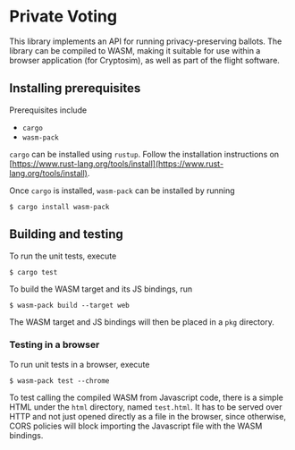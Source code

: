# Private Voting
This library implements an API for running privacy-preserving ballots. The library can be compiled to WASM, making it suitable for use within a browser application (for Cryptosim), as well as part of the flight software.

## Installing prerequisites
Prerequisites include
 
 *  `cargo`
 *  `wasm-pack`

`cargo` can be installed using `rustup`. Follow the installation instructions on [https://www.rust-lang.org/tools/install](https://www.rust-lang.org/tools/install).

Once `cargo` is installed, `wasm-pack` can be installed by running

    $ cargo install wasm-pack

## Building and testing

To run the unit tests, execute
    
    $ cargo test

To build the WASM target and its JS bindings, run

    $ wasm-pack build --target web
    
The WASM target and JS bindings will then be placed in a `pkg` directory.

### Testing in a browser

To run unit tests in a browser, execute

    $ wasm-pack test --chrome

To test calling the compiled WASM from Javascript code, there is a simple HTML under the `html` directory, named `test.html`. It has to be served over HTTP and not just opened directly as a file in the browser, since otherwise, CORS policies will block importing the Javascript file with the WASM bindings.
